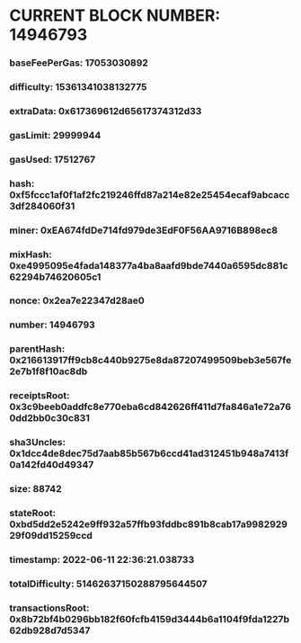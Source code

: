 # CURRENT BLOCK NUMBER: 14946793

### baseFeePerGas: 17053030892
### difficulty: 15361341038132775
### extraData: 0x617369612d65617374312d33
### gasLimit: 29999944
### gasUsed: 17512767
### hash: 0xf5fccc1af0f1af2fc219246ffd87a214e82e25454ecaf9abcacc3df284060f31
### miner: 0xEA674fdDe714fd979de3EdF0F56AA9716B898ec8
### mixHash: 0xe4995095e4fada148377a4ba8aafd9bde7440a6595dc881c62294b74620605c1
### nonce: 0x2ea7e22347d28ae0
### number: 14946793
### parentHash: 0x216613917ff9cb8c440b9275e8da87207499509beb3e567fe2e7b1f8f10ac8db
### receiptsRoot: 0x3c9beeb0addfc8e770eba6cd842626ff411d7fa846a1e72a760dd2bb0c30c831
### sha3Uncles: 0x1dcc4de8dec75d7aab85b567b6ccd41ad312451b948a7413f0a142fd40d49347
### size: 88742
### stateRoot: 0xbd5dd2e5242e9ff932a57ffb93fddbc891b8cab17a998292929f09dd15259ccd
### timestamp: 2022-06-11 22:36:21.038733
### totalDifficulty: 51462637150288795644507
### transactionsRoot: 0x8b72bf4b0296bb182f60fcfb4159d3444b6a1104f9fda1227b62db928d7d5347
